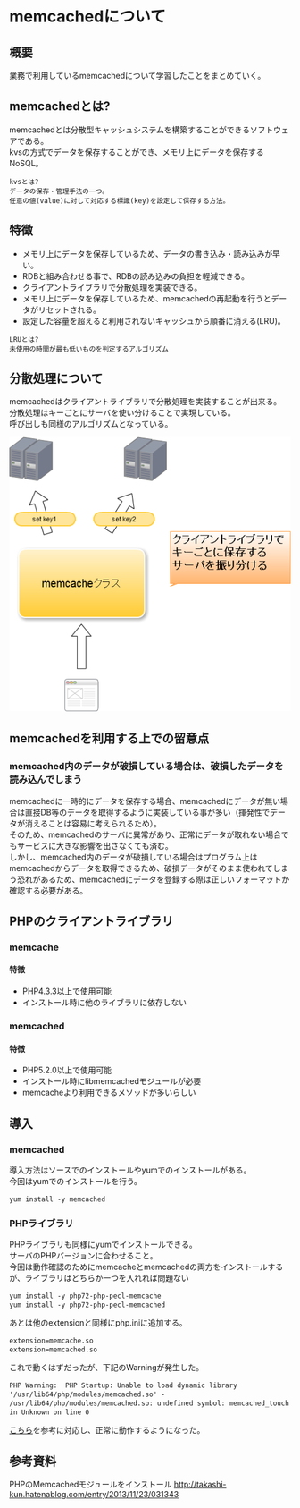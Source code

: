 # memcachedについて
## 概要
業務で利用しているmemcachedについて学習したことをまとめていく。

## memcachedとは?
memcachedとは分散型キャッシュシステムを構築することができるソフトウェアである。  
kvsの方式でデータを保存することができ、メモリ上にデータを保存するNoSQL。

```
kvsとは?
データの保存・管理手法の一つ。
任意の値(value)に対して対応する標識(key)を設定して保存する方法。
```

## 特徴
* メモリ上にデータを保存しているため、データの書き込み・読み込みが早い。
* RDBと組み合わせる事で、RDBの読み込みの負担を軽減できる。
* クライアントライブラリで分散処理を実装できる。
* メモリ上にデータを保存しているため、memcachedの再起動を行うとデータがリセットされる。
* 設定した容量を超えると利用されないキャッシュから順番に消える(LRU)。

```
LRUとは?
未使用の時間が最も低いものを判定するアルゴリズム
```

## 分散処理について
memcachedはクライアントライブラリで分散処理を実装することが出来る。  
分散処理はキーごとにサーバを使い分けることで実現している。  
呼び出しも同様のアルゴリズムとなっている。

![分散処理の例](img/cluster.png)

## memcachedを利用する上での留意点

### memcached内のデータが破損している場合は、破損したデータを読み込んでしまう
memcachedに一時的にデータを保存する場合、memcachedにデータが無い場合は直接DB等のデータを取得するように実装している事が多い（揮発性でデータが消えることは容易に考えられるため）。  
そのため、memcachedのサーバに異常があり、正常にデータが取れない場合でもサービスに大きな影響を出さなくても済む。  
しかし、memcached内のデータが破損している場合はプログラム上はmemcachedからデータを取得できるため、破損データがそのまま使われてしまう恐れがあるため、memcachedにデータを登録する際は正しいフォーマットか確認する必要がある。

## PHPのクライアントライブラリ
### memcache
#### 特徴
* PHP4.3.3以上で使用可能
* インストール時に他のライブラリに依存しない

### memcached
#### 特徴
* PHP5.2.0以上で使用可能
* インストール時にlibmemcachedモジュールが必要
* memcacheより利用できるメソッドが多いらしい

## 導入
### memcached
導入方法はソースでのインストールやyumでのインストールがある。  
今回はyumでのインストールを行う。

```
yum install -y memcached
```

### PHPライブラリ
PHPライブラリも同様にyumでインストールできる。  
サーバのPHPバージョンに合わせること。  
今回は動作確認のためにmemcacheとmemcachedの両方をインストールするが、ライブラリはどちらか一つを入れれば問題ない
```
yum install -y php72-php-pecl-memcache
yum install -y php72-php-pecl-memcached
```

あとは他のextensionと同様にphp.iniに追加する。
```
extension=memcache.so
extension=memcached.so
```
これで動くはずだったが、下記のWarningが発生した。
```
PHP Warning:  PHP Startup: Unable to load dynamic library '/usr/lib64/php/modules/memcached.so' - /usr/lib64/php/modules/memcached.so: undefined symbol: memcached_touch in Unknown on line 0
```

[こちら](http://takashi-kun.hatenablog.com/entry/2013/11/23/031343)を参考に対応し、正常に動作するようになった。

## 参考資料
PHPのMemcachedモジュールをインストール
http://takashi-kun.hatenablog.com/entry/2013/11/23/031343